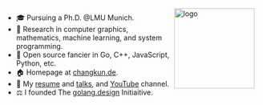 <img src="https://github-readme-stats.vercel.app/api?username=changkun&show_icons=true" alt="logo" height="160" align="right" style="margin: 5px; margin-bottom: 20px;" />

- 🎓  Pursuing a Ph.D. @LMU Munich.
- 🔭  Research in computer graphics, mathematics, machine learning, and system programming.
- 🌱  Open source fancier in Go, C++, JavaScript, Python, etc.
- 🏠  Homepage at [changkun.de](https://changkun.de).
- 💬  My [resume](https://github.com/changkun/resume) and [talks](https://github.com/changkun/talks), and [YouTube](https://www.youtube.com/channel/UCtujb7c9eudbVEkAsIRZR3w) channel.
- ⚖️  I founded The [golang.design](https://golang.design) Initiaitive.

<!--
**changkun/changkun** is a ✨ _special_ ✨ repository because its `README.md` (this file) appears on your GitHub profile.

Here are some ideas to get you started:

- 🔭 I’m currently working on ...
- 🌱 I’m currently learning ...
- 👯 I’m looking to collaborate on ...
- 🤔 I’m looking for help with ...
- 💬 Ask me about ...
- 📫 How to reach me: ...
- 😄 Pronouns: ...
- ⚡ Fun fact: ...
-->
